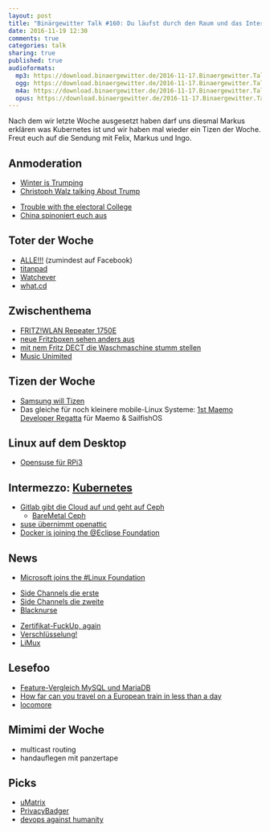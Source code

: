 ```yaml
---
layout: post
title: "Binärgewitter Talk #160: Du läufst durch den Raum und das Internet wird schlecht"
date: 2016-11-19 12:30
comments: true
categories: talk
sharing: true
published: true
audioformats:
  mp3: https://download.binaergewitter.de/2016-11-17.Binaergewitter.Talk.160.mp3
  ogg: https://download.binaergewitter.de/2016-11-17.Binaergewitter.Talk.160.ogg
  m4a: https://download.binaergewitter.de/2016-11-17.Binaergewitter.Talk.160.m4a
  opus: https://download.binaergewitter.de/2016-11-17.Binaergewitter.Talk.160.opus
---
```

Nach dem wir letzte Woche ausgesetzt haben darf uns diesmal Markus erklären was Kubernetes ist und wir haben mal wieder ein Tizen der Woche. Freut euch auf die Sendung mit Felix, Markus und Ingo.

## Anmoderation

- [Winter is Trumping](https://www.youtube.com/watch?v=I0tE6T-ecmg)
- [Christoph Walz talking About Trump](https://youtu.be/Fd5e6bOUCY4)
* [Trouble with the electoral College](https://www.youtube.com/watch?v=7wC42HgLA4k)
* [China spinoniert euch aus](https://www.heise.de/newsticker/meldung/Adups-China-Billighandys-spionieren-ihre-Nutzer-ab-Werk-aus-3486446.html)

## Toter der Woche
- [ALLE!!!](http://www.theverge.com/2016/11/11/13602824/facebook-just-killed-everyone) (zumindest auf Facebook)
- [titanpad](http://blog.titanpad.com/2016/11/shutting-down-titanpad_12.html)
- [Watchever](http://www.heise.de/newsticker/meldung/Videostreaming-Watchever-macht-am-31-Dezember-dicht-3465678.html)
- [what.cd](https://translate.google.fr/translate?sl=fr&tl=en&js=y&prev=_t&hl=fr&ie=UTF-8&u=http%3A%2F%2Fwww.zataz.com%2Foperation-what-cd-12-serveurs-saisis-chez-ovh-free%2F%23axzz4QHlt08UT&edit-text=)

## Zwischenthema

- [FRITZ!WLAN Repeater 1750E](http://amzn.to/2g7utds)
- [neue Fritzboxen sehen anders aus](http://amzn.to/2g7xkTF)
- [mit nem Fritz DECT die Waschmaschine stumm stellen](http://amzn.to/2g4qDAp)
- [Music Unimited](https://www.heise.de/newsticker/meldung/Music-Unlimited-Amazon-bietet-Musik-Flatrate-in-Deutschland-an-3464888.html)


## Tizen der Woche
- [Samsung will Tizen](https://www.engadget.com/2016/11/11/samsung-tizen-mobile-app-incentive-program/)
- Das gleiche für noch kleinere mobile-Linux Systeme: [1st Maemo Developer Regatta](http://talk.maemo.org/showpost.php?p=1517598&postcount=1) für Maemo & SailfishOS

## Linux auf dem Desktop
- [Opensuse für RPi3](https://en.opensuse.org/HCL:Raspberry_Pi3)

## Intermezzo: [Kubernetes](http://kubernetes.io/)
- [Gitlab gibt die Cloud auf und geht auf Ceph](http://www.theregister.co.uk/2016/11/14/gitlab_to_dump_cloud_for_its_own_bare_metal_ceph_boxen/?mt=1479115575299)
    - [BareMetal Ceph](https://about.gitlab.com/2016/11/10/why-choose-bare-metal/)
- [suse übernimmt openattic](http://www.pro-linux.de/news/1/24157/suse-%C3%BCbernimmt-openattic.html)
- [Docker is joining the @Eclipse Foundation](http://dockr.ly/2fT7zWW)

## News
- [Microsoft joins the #Linux Foundation](https://techcrunch.com/2016/11/16/microsoft-joins-the-linux-foundation/)
* [Side Channels die erste](https://blog.acolyer.org/2016/11/09/leave-your-phone-at-the-door-side-channels-that-reveal-factory-floor-secrets/)
* [Side Channels die zweite](https://blog.acolyer.org/2016/11/10/when-csi-meets-public-wifi-inferring-your-mobile-phone-password-via-wifi-signals/)
* [Blacknurse](http://www.blacknurse.dk/)
- [Zertifikat-FuckUp, again](https://www.heise.de/newsticker/meldung/AVM-entweicht-geheimer-FritzBox-Schluessel-3463752.html)
- [Verschlüsselung!](https://www.heise.de/newsticker/meldung/Enter-Taste-verschafft-Angreifern-Root-Rechte-auf-verschluesselten-Systemen-3466574.html)
- [LiMux](http://www.heise.de/newsticker/meldung/Linux-in-Muenchen-Berater-empfehlen-Ausstieg-aus-LiMux-auf-Raten-3463100.html)

## Lesefoo
- [Feature-Vergleich MySQL und MariaDB](https://www.informatik-aktuell.de/betrieb/datenbanken/mariadb-und-mysql-vergleich-der-features.html)
- [How far can you travel on a European train in less than a day](https://www.washingtonpost.com/news/worldviews/wp/2015/06/05/map-the-remarkable-distances-you-can-travel-on-a-european-train-in-less-than-a-day/)
- [locomore](https://locomore.com)

## Mimimi der Woche
- multicast routing
- handauflegen mit panzertape

## Picks
- [uMatrix](https://addons.mozilla.org/en-US/firefox/addon/umatrix/)
- [PrivacyBadger](https://www.eff.org/privacybadger)
- [devops against humanity](https://github.com/bridgetkromhout/devops-against-humanity)
